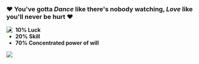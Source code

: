 ### ♥ You've gotta *Dance* like there's nobody watching, *Love* like you'll never be hurt ♥
<div class="flex-row">
<a href="https://github.com/anuraghazra/github-readme-stats">
  <img align="left" src="https://github-readme-stats.vercel.app/api?username=eladyaniv01&count_private=true&show_icons=true" />
</a>
 </div>
 <div>
  <ul aligh="center">
  <li><b> 10% Luck</b></li>
  <li><b> 20% Skill</b></li>
  <li><b> 70% Concentrated power of will</b></li>
</ul>
<a href="https://github.com/anuraghazra/github-readme-stats">
  <img align="left" src="https://github-readme-stats.vercel.app/api/top-langs/?username=eladyaniv01&show_icons=true&hide=HTML" />
</a>
</div>



<!--
**eladyaniv01/eladyaniv01** is a ✨ _special_ ✨ repository because its `README.md` (this file) appears on your GitHub profile.

Here are some ideas to get you started:

- 🔭 I’m currently working on ...
- 🌱 I’m currently learning ...
- 👯 I’m looking to collaborate on ...
- 🤔 I’m looking for help with ...
- 💬 Ask me about ...
- 📫 How to reach me: ...
- 😄 Pronouns: ...
- ⚡ Fun fact: ...
-->


